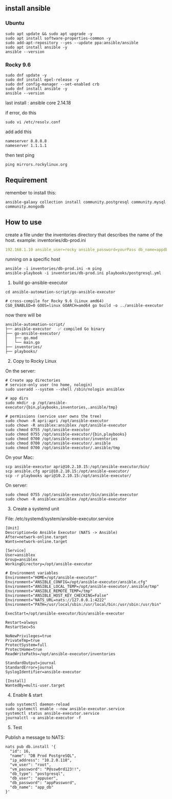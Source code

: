 ## install ansible

### Ubuntu
```shell
sudo apt update && sudo apt upgrade -y
sudo apt install software-properties-common -y
sudo add-apt-repository --yes --update ppa:ansible/ansible
sudo apt install ansible -y
ansible --version
```

### Rocky 9.6
```shell
sudo dnf update -y
sudo dnf install epel-release -y
sudo dnf config-manager --set-enabled crb
sudo dnf install ansible -y
ansible --version
```
last install : ansible core 2.14.18

if error, do this
```shell
sudo vi /etc/resolv.conf
```

add add this
```
nameserver 8.8.8.8
nameserver 1.1.1.1
```

then test ping
```
ping mirrors.rockylinux.org
```

## Requirement
remember to install this:
```shell
ansible-galaxy collection install community.postgresql community.mysql community.mongodb
```

## How to use
create a file under the inventories directory that describes the name of the host.
example: inventories/db-prod.ini

```yaml
192.168.1.10 ansible_user=rocky ansible_password=yourPass db_name=appdb db_user=appuser db_password=AppP@ssw0rd!
```

running on a specific host
```shell
ansible -i inventories/db-prod.ini -m ping
ansible-playbook -i inventories/db-prod.ini playbooks/postgresql.yml
```

1. build go-ansible-executor

```shell
cd ansible-automation-script/go-ansible-executor

# cross-compile for Rocky 9.6 (Linux amd64)
CGO_ENABLED=0 GOOS=linux GOARCH=amd64 go build -o ../ansible-executor
```

now there will be
```
ansible-automation-script/
├── ansible-executor   ✅ compiled Go binary
├── go-ansible-executor/
│   ├── go.mod
│   └── main.go
├── inventories/
├── playbooks/
```

2. Copy to Rocky Linux

On the server:

```shell
# Create app directories
# service-only user (no home, nologin)
sudo useradd --system --shell /sbin/nologin ansiblex

# app dirs
sudo mkdir -p /opt/ansible-executor/{bin,playbooks,inventories,.ansible/tmp}

# permissions (service user owns the tree)
sudo chown -R apri:apri /opt/ansible-executor
sudo chown -R ansiblex:ansiblex /opt/ansible-executor
sudo chmod 0755 /opt/ansible-executor
sudo chmod 0755 /opt/ansible-executor/{bin,playbooks}
sudo chmod 0700 /opt/ansible-executor/inventories
sudo chmod 0700 /opt/ansible-executor/.ansible
sudo chmod 0700 /opt/ansible-executor/.ansible/tmp
```

On your Mac:
```shell
scp ansible-executor apri@10.2.10.15:/opt/ansible-executor/bin/
scp ansible.cfg apri@10.2.10.15:/opt/ansible-executor/
scp -r playbooks apri@10.2.10.15:/opt/ansible-executor/
```

On server:
```shell
sudo chmod 0755 /opt/ansible-executor/bin/ansible-executor
sudo chown -R ansiblex:ansiblex /opt/ansible-executor
```

3. Create a systemd unit

File: /etc/systemd/system/ansible-executor.service
```
[Unit]
Description=Go Ansible Executor (NATS -> Ansible)
After=network-online.target
Wants=network-online.target

[Service]
User=ansiblex
Group=ansiblex
WorkingDirectory=/opt/ansible-executor

# Environment variables
Environment="HOME=/opt/ansible-executor"
Environment="ANSIBLE_CONFIG=/opt/ansible-executor/ansible.cfg"
Environment="ANSIBLE_LOCAL_TEMP=/opt/ansible-executor/.ansible/tmp"
Environment="ANSIBLE_REMOTE_TEMP=/tmp"
Environment="ANSIBLE_HOST_KEY_CHECKING=False"
Environment="NATS_URL=nats://127.0.0.1:4222"
Environment="PATH=/usr/local/sbin:/usr/local/bin:/usr/sbin:/usr/bin"

ExecStart=/opt/ansible-executor/bin/ansible-executor

Restart=always
RestartSec=5s

NoNewPrivileges=true
PrivateTmp=true
ProtectSystem=full
ProtectHome=true
ReadWritePaths=/opt/ansible-executor/inventories

StandardOutput=journal
StandardError=journal
SyslogIdentifier=ansible-executor

[Install]
WantedBy=multi-user.target
```

4. Enable & start
```shell
sudo systemctl daemon-reload
sudo systemctl enable --now ansible-executor.service
systemctl status ansible-executor.service
journalctl -u ansible-executor -f
```

5. Test

Publish a message to NATS:
```shell
nats pub db.install '{
  "id": 16,
  "name": "DB Prod PostgreSQL",
  "ip_address": "10.2.0.118",
  "vm_user": "root",
  "vm_password": "P@ssw0rd123!!",
  "db_type": "postgresql",
  "db_user": "appuser",
  "db_password": "appPassword",
  "db_name": "app_db" 
}'
```
